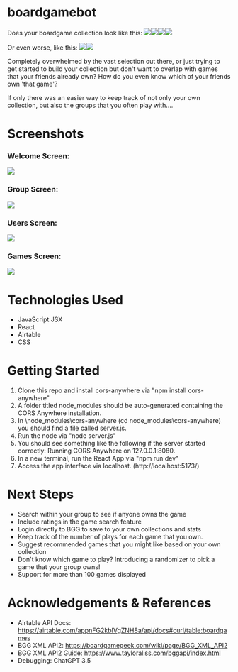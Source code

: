 # boardgamebot
Does your boardgame collection look like this: <img src="https://i.imgur.com/h4CQ7Vy.jpeg"><img src="https://i.imgur.com/sj35Hq5.jpeg"><img src="https://i.imgur.com/reO4M8w.jpeg"><img src="https://i.imgur.com/KtNjwIg.jpeg">

Or even worse, like this:
<img src="https://i.imgur.com/fCeUffi.jpeg"><img src="https://i.imgur.com/UxCnaTS.jpeg">

Completely overwhelmed by the vast selection out there, or just trying to get started to build your collection but don't want to overlap with games that your friends already own? How do you even know which of your friends own 'that game'? 

If only there was an easier way to keep track of not only your own collection, but also the groups that you often play with.... 



# Screenshots
### Welcome Screen:
<img src="https://i.imgur.com/XqISViz.jpeg">


### Group Screen:
<img src="https://imgur.com/BEExwM7.jpeg">


### Users Screen:
<img src="https://imgur.com/Hqt2RpE.jpeg">


### Games Screen:
<img src="https://imgur.com/gxEtxSC.jpeg">


# Technologies Used

- JavaScript JSX
- React
- Airtable
- CSS

# Getting Started

1. Clone this repo and install cors-anywhere via "npm install cors-anywhere"
2. A folder titled node_modules should be auto-generated containing the CORS Anywhere installation.
3. In \node_modules\cors-anywhere (cd node_modules\cors-anywhere) you should find a file called server.js.
4. Run the node via "node server.js"
5. You should see something like the following if the server started correctly: Running CORS Anywhere on 127.0.0.1:8080. 
6. In a new terminal, run the React App via "npm run dev"
7. Access the app interface via localhost. (http://localhost:5173/)

# Next Steps

- Search within your group to see if anyone owns the game
- Include ratings in the game search feature
- Login directly to BGG to save to your own collections and stats
- Keep track of the number of plays for each game that you own.
- Suggest recommended games that you might like based on your own collection
- Don't know which game to play? Introducing a randomizer to pick a game that your group owns!
- Support for more than 100 games displayed


# Acknowledgements & References

- Airtable API Docs: https://airtable.com/appnFG2kbIVgZNH8a/api/docs#curl/table:boardgames
- BGG XML API2: https://boardgamegeek.com/wiki/page/BGG_XML_API2
- BGG XML API2 Guide: https://www.tayloraliss.com/bggapi/index.html
- Debugging: ChatGPT 3.5

